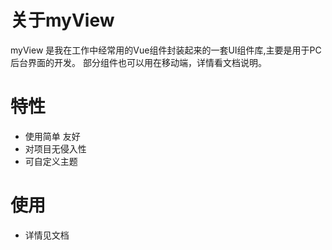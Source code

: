 # 关于myView
myView 是我在工作中经常用的Vue组件封装起来的一套UI组件库,主要是用于PC后台界面的开发。
部分组件也可以用在移动端，详情看文档说明。

# 特性
- 使用简单 友好
- 对项目无侵入性
- 可自定义主题

# 使用
- 详情见文档